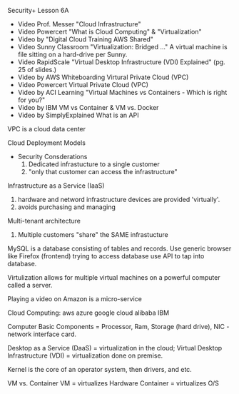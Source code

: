 Security+ Lesson 6A

- Video Prof. Messer "Cloud Infrastructure"
- Video Powercert "What is Cloud Computing" & "Virtualization"
- Video by "Digital Cloud Training AWS Shared"
- Video Sunny Classroom "Virtualization: Bridged ..." A virtual machine is file sitting on a hard-drive per Sunny.
- Video RapidScale "Virtual Desktop Infrastructure (VDI) Explained" (pg. 25 of slides.)
- Video by AWS Whiteboarding Virtural Private Cloud (VPC)
- Video Powercert Virtual Private Cloud (VPC)
- Video by ACI Learning "Virtual Machines vs Containers - Which is right for you?"
- Video by IBM VM vs Container & VM vs. Docker
- Video by SimplyExplained What is an API 

VPC is a cloud data center

Cloud Deployment Models
- Security Consderations
  1. Dedicated infrastucture to a single customer
  2. "only that customer can access the infrastructure"

Infrastructure as a Service (IaaS)
1. hardware and netword infrastructure devices are provided 'virtually'.
2. avoids purchasing and managing

Multi-tenant architecture
1. Multiple customers "share" the SAME infrastucture

MySQL is a database consisting of tables and records. Use generic browser like Firefox (frontend) trying to access database use API to tap into database.

Virtulization allows for multiple virtual machines on a powerful computer called a server.

Playing a video on Amazon is a micro-service

Cloud Computing:
aws
azure
google cloud
alibaba
IBM

Computer Basic Components = Processor, Ram, Storage (hard drive), NIC - network interface card.

Desktop as a Service (DaaS) = virtualization in the cloud; Virtual Desktop Infrastructure (VDI) = virtualization done on premise.

Kernel is the core of an operator system, then drivers, and etc.

VM vs. Container
VM = virtualizes Hardware
Container = virtualizes O/S
